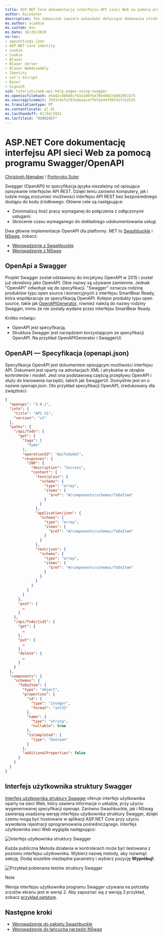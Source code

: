 ```yaml
---
title: ASP.NET Core dokumentację interfejsu API sieci Web za pomocą programu Swagger/OpenAPI
author: RicoSuter
description: Ten samouczek zawiera wskazówki dotyczące dodawania struktury Swagger w celu wygenerowania dokumentacji i stron pomocy dla aplikacji interfejsu API sieci Web.
ms.author: scaddie
ms.custom: mvc
ms.date: 10/29/2020
no-loc:
- appsettings.json
- ASP.NET Core Identity
- cookie
- Cookie
- Blazor
- Blazor Server
- Blazor WebAssembly
- Identity
- Let's Encrypt
- Razor
- SignalR
uid: tutorials/web-api-help-pages-using-swagger
ms.openlocfilehash: e5442c88048cf41e289fb476b4082cb6029b1b75
ms.sourcegitcommit: 3593c4efa707edeaaceffbfa544f99f41fc62535
ms.translationtype: MT
ms.contentlocale: pl-PL
ms.lasthandoff: 01/04/2021
ms.locfileid: "93062457"
---
```

# <a name="aspnet-core-web-api-documentation-with-swagger--openapi"></a>ASP.NET Core dokumentację interfejsu API sieci Web za pomocą programu Swagger/OpenAPI

[Christoph Nienaber](https://twitter.com/zuckerthoben) i [Portoryko Suter](https://blog.rsuter.com/)

Swagger (OpenAPI) to specyfikacja języka niezależny od opisująca opisywanie interfejsów API REST. Dzięki temu zarówno komputery, jak i ludzie mogą zrozumieć możliwości interfejsu API REST bez bezpośredniego dostępu do kodu źródłowego. Główne cele są następujące:

* Zminimalizuj ilość pracy wymaganej do połączenia z odłączonymi usługami.
* Skrócenie czasu wymaganego do dokładnego udokumentowania usługi.

Dwa główne implementacje OpenAPI dla platformy .NET to [Swashbuckle](https://github.com/domaindrivendev/Swashbuckle.AspNetCore) i [NSwag](https://github.com/RicoSuter/NSwag), zobacz:

* [Wprowadzenie z Swashbuckle](xref:tutorials/get-started-with-swashbuckle)
* [Wprowadzenie z NSwag](xref:tutorials/get-started-with-nswag)

## <a name="openapi-vs-swagger"></a>OpenApi a Swagger

Projekt Swagger został odstawiony do inicjatywy OpenAPI w 2015 i został już określony jako OpenAPI. Obie nazwy są używane zamiennie. Jednak "OpenAPI" odwołuje się do specyfikacji. "Swagger" oznacza rodzinę produktów typu open source i komercyjnych z interfejsu SmartBear Ready, która współpracuje ze specyfikacją OpenAPI. Kolejne produkty typu open source, takie jak [OpenAPIGenerator](https://github.com/OpenAPITools/openapi-generator), również należą do nazwy rodziny Swagger, mimo że nie zostały wydane przez interfejsu SmartBear Ready.

Krótko mówiąc:

* OpenAPI jest specyfikacją.
* Struktura Swagger jest narzędziem korzystającym ze specyfikacji OpenAPI. Na przykład OpenAPIGenerator i SwaggerUI.

## <a name="openapi-specification-openapijson"></a>OpenAPI — Specyfikacja (openapi.json)

Specyfikacja OpenAPI jest dokumentem opisującym możliwości interfejsu API. Dokument jest oparty na adnotacjach XML i atrybutów w obrębie kontrolerów i modeli. Jest ona podstawową częścią przepływu OpenAPI i służy do kierowania narzędzi, takich jak SwaggerUI. Domyślnie jest on o nazwie *openapi.json*. Oto przykład specyfikacji OpenAPI, zredukowany dla zwięzłości:

```json
{
  "openapi": "3.0.1",
  "info": {
    "title": "API V1",
    "version": "v1"
  },
  "paths": {
    "/api/Todo": {
      "get": {
        "tags": [
          "Todo"
        ],
        "operationId": "ApiTodoGet",
        "responses": {
          "200": {
            "description": "Success",
            "content": {
              "text/plain": {
                "schema": {
                  "type": "array",
                  "items": {
                    "$ref": "#/components/schemas/ToDoItem"
                  }
                }
              },
              "application/json": {
                "schema": {
                  "type": "array",
                  "items": {
                    "$ref": "#/components/schemas/ToDoItem"
                  }
                }
              },
              "text/json": {
                "schema": {
                  "type": "array",
                  "items": {
                    "$ref": "#/components/schemas/ToDoItem"
                  }
                }
              }
            }
          }
        }
      },
      "post": {
        …
      }
    },
    "/api/Todo/{id}": {
      "get": {
        …
      },
      "put": {
        …
      },
      "delete": {
        …
      }
    }
  },
  "components": {
    "schemas": {
      "ToDoItem": {
        "type": "object",
        "properties": {
          "id": {
            "type": "integer",
            "format": "int32"
          },
          "name": {
            "type": "string",
            "nullable": true
          },
          "isCompleted": {
            "type": "boolean"
          }
        },
        "additionalProperties": false
      }
    }
  }
}
```

## <a name="swagger-ui"></a>Interfejs użytkownika struktury Swagger

[Interfejs użytkownika struktury Swagger](https://swagger.io/swagger-ui/) oferuje interfejs użytkownika oparty na sieci Web, który zawiera informacje o usłudze, przy użyciu wygenerowanej specyfikacji openapi. Zarówno Swashbuckle, jak i NSwag zawierają osadzoną wersję interfejsu użytkownika struktury Swagger, dzięki czemu mogą być hostowane w aplikacji ASP.NET Core przy użyciu wywołania rejestracji oprogramowania pośredniczącego. Interfejs użytkownika sieci Web wygląda następująco:

![Interfejs użytkownika struktury Swagger](web-api-help-pages-using-swagger/_static/swagger-ui.png)

Każda publiczna Metoda działania w kontrolerach może być testowana z poziomu interfejsu użytkownika. Wybierz nazwę metody, aby rozwinąć sekcję. Dodaj wszelkie niezbędne parametry i wybierz pozycję **Wypróbuj!**.

![Przykład pobierania testów struktury Swagger](web-api-help-pages-using-swagger/_static/get-try-it-out.png)

> [!NOTE]
> Wersja interfejsu użytkownika programu Swagger używana na potrzeby zrzutów ekranu jest w wersji 2. Aby zapoznać się z wersją 3 przykład, zobacz [przykład petstore](https://petstore.swagger.io/).

## <a name="next-steps"></a>Następne kroki

* [Wprowadzenie do pakietu Swashbuckle](xref:tutorials/get-started-with-swashbuckle)
* [Wprowadzenie do łańcucha narzędzi NSwag](xref:tutorials/get-started-with-nswag)
